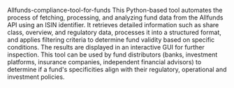Allfunds-compliance-tool-for-funds
This Python-based tool automates the process of fetching, processing, and analyzing fund data from the Allfunds API using an ISIN identifier. It retrieves detailed information such as share class, overview, and regulatory data, processes it into a structured format, and applies filtering criteria to determine fund validity based on specific conditions. The results are displayed in an interactive GUI for further inspection. This tool can be used by fund distributors (banks, investment platforms, insurance companies, independent financial advisors) to determine if a fund's specificities align with their regulatory, operational and investment policies.

